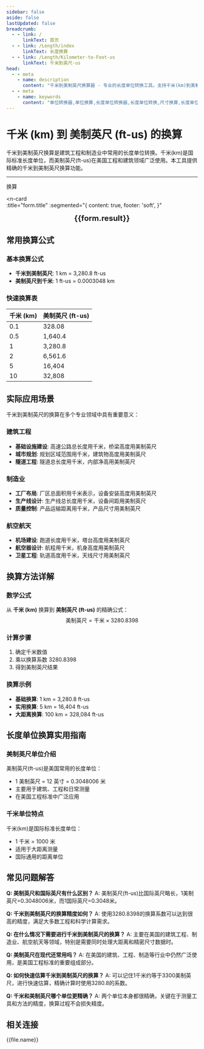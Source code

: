 ```yaml
---
sidebar: false
aside: false
lastUpdated: false
breadcrumb:
  - - link: /
      linkText: 首页
  - - link: /Length/index
      linkText: 长度换算
  - - link: /Length/Kilometer-to-Foot-us
      linkText: 千米到英尺-us
head:
  - - meta
    - name: description
      content: "千米到美制英尺换算器 - 专业的长度单位转换工具。支持千米(km)到美制英尺(ft-us)的精确换算，提供换算公式、实际应用场景和常见问题解答。适用于建筑工程、制造业等领域。"
  - - meta
    - name: keywords
      content: "单位转换器,单位换算,长度单位转换器,长度单位转换,尺寸换算,长度单位换算,长度单位换算表,千米到美制英尺,km到ft-us,英尺单位,英制,英尺和米换算,ft单位,英尺换算,建筑工程,制造业"
---
```

# 千米 (km) 到 美制英尺 (ft-us) 的换算

千米到美制英尺换算是建筑工程和制造业中常用的长度单位转换。千米(km)是国际标准长度单位，而美制英尺(ft-us)在美国工程和建筑领域广泛使用。本工具提供精确的千米到美制英尺换算功能。

---
<script setup>
import { onMounted, reactive, inject, ref } from 'vue'
import { NButton, NForm, NFormItem, NInput, NInputNumber, NSelect, NCard, useMessage,NGrid ,NGi } from 'naive-ui'
import { defineClientComponent } from 'vitepress'
import { Length } from '../files';
const seoKey = ['单位转换器','单位换算','长度单位转换器','长度单位转换','尺寸换算','长度单位换算','长度单位换算表','一海里等于多少公里','一英里等于多少米','miles','海里和公里怎么换算','mile','一英里等于多少公里','英里和公里换算','米换算英尺','英尺单位','英制','英尺和英寸的换算','英尺英寸','英尺和米换算','ft单位','英尺 米','一米等于多少英尺','英尺厘米换算','英寸和英尺','ft to m','呎','英尺换算米','英尺转换','ft和m换算','六英尺','英尺和米','一英尺等于多少英寸','feet 多少米','米和英尺换算','feet是什么单位','英尺换算厘米','英制单位','英尺和英寸','英寸 厘米','一英尺','一英尺等于多少米','公尺','来源','ft是什么单位','一英尺等于多少厘米','英尺和厘米的换算','英里','foot','厘米和英寸换算','英尺和米的换算','英尺换算','ft','一英寸等于多少厘米','英寸换算','英寸和厘米的换算']
const convert = inject('convert')

const form = reactive({
  number: null,
  result: '',
  title:'千米到美制英尺换算',
})

const convertHandler = () => {
  if (form.number !== null && !isNaN(form.number)) {
    const convertedValue = parseFloat(form.number) * 3280.8
    form.result = `${form.number}km = ${convertedValue.toFixed(1)}ft-us`
  } else {
    form.result = '请输入有效的数值。'
  }
}
</script>

<n-form size="large" :model="form">
  <n-form-item label="千米 (km)">
    <n-input-number v-model:value="form.number" placeholder="输入千米" style="width: 100%" />
  </n-form-item>
  <n-form-item>
    <n-button type="info" @click="convertHandler" block>换算</n-button>
  </n-form-item>
</n-form>

<n-card  
  :title="form.title"
  :segmented="{
    content: true,
    footer: 'soft',
  }"
>
  <div  style="text-align:center;font-size:20px;">
    <strong>{{form.result}}</strong>
  </div>
    <template #footer>
    <div>
      <span v-for="item of seoKey">{{item}}，</span>
    </div>
  </template>
</n-card>

## 常用换算公式

### 基本换算公式
- **千米到美制英尺**: 1 km = 3,280.8 ft-us
- **美制英尺到千米**: 1 ft-us = 0.0003048 km

### 快速换算表
| 千米 (km) | 美制英尺 (ft-us) |
|-----------|------------------|
| 0.1       | 328.08           |
| 0.5       | 1,640.4          |
| 1         | 3,280.8          |
| 2         | 6,561.6          |
| 5         | 16,404           |
| 10        | 32,808           |

## 实际应用场景

千米到美制英尺的换算在多个专业领域中具有重要意义：

### 建筑工程
- **基础设施建设**: 高速公路总长度用千米，桥梁高度用美制英尺
- **城市规划**: 规划区域范围用千米，建筑物高度用美制英尺
- **隧道工程**: 隧道总长度用千米，内部净高用美制英尺

### 制造业
- **工厂布局**: 厂区总面积用千米表示，设备安装高度用美制英尺
- **生产线设计**: 生产线总长度用千米，设备间距用美制英尺
- **质量控制**: 产品运输距离用千米，产品尺寸用美制英尺

### 航空航天
- **机场建设**: 跑道长度用千米，塔台高度用美制英尺
- **航空器设计**: 航程用千米，机身高度用美制英尺
- **卫星工程**: 轨道高度用千米，天线尺寸用美制英尺

## 换算方法详解

### 数学公式
从 **千米 (km)** 换算到 **美制英尺 (ft-us)** 的精确公式：
$$ \text{美制英尺} = \text{千米} \times 3280.8398 $$

### 计算步骤
1. 确定千米数值
2. 乘以换算系数 3280.8398
3. 得到美制英尺结果

### 换算示例
- **基础换算**: 1 km = 3,280.8 ft-us
- **实用换算**: 5 km = 16,404 ft-us
- **大距离换算**: 100 km = 328,084 ft-us

## 长度单位换算实用指南

### 美制英尺单位介绍
美制英尺(ft-us)是美国常用的长度单位：
- 1 美制英尺 = 12 英寸 = 0.3048006 米
- 主要用于建筑、工程和日常测量
- 在美国工程标准中广泛应用

### 千米单位特点
千米(km)是国际标准长度单位：
- 1 千米 = 1000 米
- 适用于大距离测量
- 国际通用的距离单位

## 常见问题解答

**Q: 美制英尺和国际英尺有什么区别？**
A: 美制英尺(ft-us)比国际英尺略长，1美制英尺=0.3048006米，而1国际英尺=0.3048米。

**Q: 千米到美制英尺的换算精度如何？**
A: 使用3280.8398的换算系数可以达到很高的精度，满足大多数工程和科学计算需求。

**Q: 在什么情况下需要进行千米到美制英尺的换算？**
A: 主要在美国的建筑工程、制造业、航空航天等领域，特别是需要同时处理大距离和精密尺寸数据时。

**Q: 美制英尺在现代还常用吗？**
A: 在美国的建筑、工程、制造等行业中仍然广泛使用，是美国工程标准的重要组成部分。

**Q: 如何快速估算千米到美制英尺的换算？**
A: 可以记住1千米约等于3300美制英尺，进行快速估算，精确计算时使用3280.8的系数。

**Q: 千米和美制英尺哪个单位更精确？**
A: 两个单位本身都很精确，关键在于测量工具和方法的精度，换算过程不会损失精度。

## 相关连接
<n-grid x-gap="12" :cols="2">
  <n-gi v-for="(file, index) in Length" :key="index">
    <n-button
      text
      tag="a"
      :href="file.path"
      type="info"
    >
      {{file.name}}
    </n-button>
  </n-gi>
</n-grid>